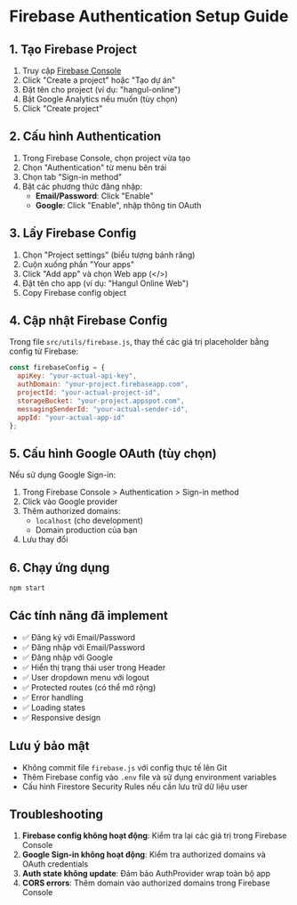 # Firebase Authentication Setup Guide

## 1. Tạo Firebase Project

1. Truy cập [Firebase Console](https://console.firebase.google.com/)
2. Click "Create a project" hoặc "Tạo dự án"
3. Đặt tên cho project (ví dụ: "hangul-online")
4. Bật Google Analytics nếu muốn (tùy chọn)
5. Click "Create project"

## 2. Cấu hình Authentication

1. Trong Firebase Console, chọn project vừa tạo
2. Chọn "Authentication" từ menu bên trái
3. Chọn tab "Sign-in method"
4. Bật các phương thức đăng nhập:
   - **Email/Password**: Click "Enable"
   - **Google**: Click "Enable", nhập thông tin OAuth

## 3. Lấy Firebase Config

1. Chọn "Project settings" (biểu tượng bánh răng)
2. Cuộn xuống phần "Your apps"
3. Click "Add app" và chọn Web app (</>)
4. Đặt tên cho app (ví dụ: "Hangul Online Web")
5. Copy Firebase config object

## 4. Cập nhật Firebase Config

Trong file `src/utils/firebase.js`, thay thế các giá trị placeholder bằng config từ Firebase:

```javascript
const firebaseConfig = {
  apiKey: "your-actual-api-key",
  authDomain: "your-project.firebaseapp.com",
  projectId: "your-actual-project-id",
  storageBucket: "your-project.appspot.com",
  messagingSenderId: "your-actual-sender-id",
  appId: "your-actual-app-id"
};
```

## 5. Cấu hình Google OAuth (tùy chọn)

Nếu sử dụng Google Sign-in:

1. Trong Firebase Console > Authentication > Sign-in method
2. Click vào Google provider
3. Thêm authorized domains:
   - `localhost` (cho development)
   - Domain production của bạn
4. Lưu thay đổi

## 6. Chạy ứng dụng

```bash
npm start
```

## Các tính năng đã implement

- ✅ Đăng ký với Email/Password
- ✅ Đăng nhập với Email/Password
- ✅ Đăng nhập với Google
- ✅ Hiển thị trạng thái user trong Header
- ✅ User dropdown menu với logout
- ✅ Protected routes (có thể mở rộng)
- ✅ Error handling
- ✅ Loading states
- ✅ Responsive design

## Lưu ý bảo mật

- Không commit file `firebase.js` với config thực tế lên Git
- Thêm Firebase config vào `.env` file và sử dụng environment variables
- Cấu hình Firestore Security Rules nếu cần lưu trữ dữ liệu user

## Troubleshooting

1. **Firebase config không hoạt động**: Kiểm tra lại các giá trị trong Firebase Console
2. **Google Sign-in không hoạt động**: Kiểm tra authorized domains và OAuth credentials
3. **Auth state không update**: Đảm bảo AuthProvider wrap toàn bộ app
4. **CORS errors**: Thêm domain vào authorized domains trong Firebase Console